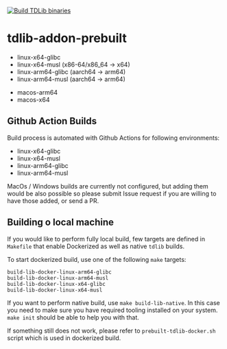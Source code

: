 [![Build TDLib binaries](https://github.com/telepilotco/tdlib-addon-prebuilt/actions/workflows/build-binaries.yml/badge.svg)](https://github.com/telepilotco/tdlib-addon-prebuilt/actions/workflows/build-binaries.yml)

# tdlib-addon-prebuilt


 + linux-x64-glibc
 + linux-x64-musl (x86-64/x86_64 -> x64)
 + linux-arm64-glibc (aarch64 -> arm64)
 + linux-arm64-musl (aarch64 -> arm64)
 - macos-arm64
 - macos-x64

## Github Action Builds

Build process is automated with Github Actions for following environments:

- linux-x64-glibc
- linux-x64-musl
- linux-arm64-glibc
- linux-arm64-musl

MacOs / Windows builds are currently not configured, but adding them would be also possible so please submit 
Issue request if you are willing to have those added, or send a PR.

## Building o local machine

If you would like to perform fully local build, few targets are defined  in `Makefile` that enable Dockerized 
as well as native `tdlib` builds.

To start dockerized build, use one of the following `make` targets:
```
build-lib-docker-linux-arm64-glibc
build-lib-docker-linux-arm64-musl
build-lib-docker-linux-x64-glibc
build-lib-docker-linux-x64-musl
```

If you want to perform native build, use `make build-lib-native`. In this case you need to make sure you have required 
tooling installed on your system. `make init` should be able to help you with that.

If something still does not work, please refer to `prebuilt-tdlib-docker.sh` script which is used in dockerized build.
